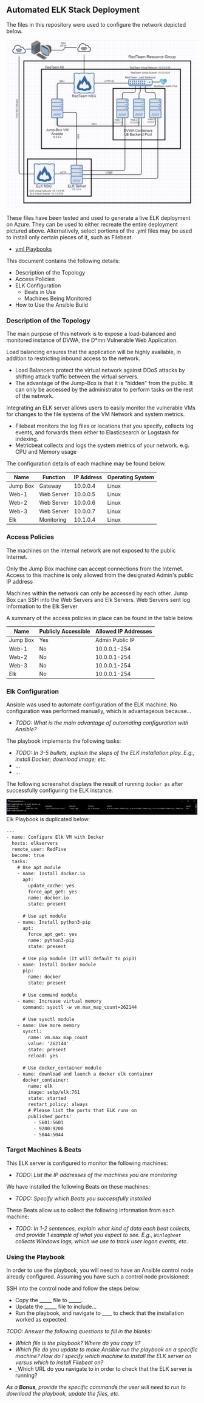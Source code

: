 ## Automated ELK Stack Deployment

The files in this repository were used to configure the network depicted below.

![alt text](https://github.com/CoreyJay44/Cyber-Security-Project1/blob/main/Images/RedTeam%20Virtual%20Network%20Topology.PNG "RedTeam Net")

These files have been tested and used to generate a live ELK deployment on Azure. They can be used to either recreate the entire deployment pictured above. Alternatively, select portions of the .yml files may be used to install only certain pieces of it, such as Filebeat.

  - [yml Playbooks](https://github.com/CoreyJay44/Cyber-Security-Project1/tree/main/YML%20Playbooks)

This document contains the following details:
- Description of the Topology
- Access Policies
- ELK Configuration
  - Beats in Use
  - Machines Being Monitored
- How to Use the Ansible Build


### Description of the Topology

The main purpose of this network is to expose a load-balanced and monitored instance of DVWA, the D*mn Vulnerable Web Application.

Load balancing ensures that the application will be highly available, in addition to restricting inbound access to the network.
- Load Balancers protect the virtual network against DDoS attacks by shifting attack traffic between the virtual servers. 
- The advantage of the Jump-Box is that it is "hidden" from the public. It can only be accessed by the administrator to perform tasks on the rest of the network.

Integrating an ELK server allows users to easily monitor the vulnerable VMs for changes to the file systems of the VM Network and system metrics.
- Filebeat monitors the log files or locations that you specify, collects log events, and forwards them either to Elasticsearch or Logstash for indexing.
- Metricbeat collects and logs the system metrics of your network. e.g. CPU and Memory usage

The configuration details of each machine may be found below.

| Name     | Function  | IP Address | Operating System |
|----------|-----------|------------|------------------|
| Jump Box | Gateway   | 10.0.0.4   | Linux            |
| Web-1    | Web Server| 10.0.0.5   | Linux            |
| Web-2    | Web Server| 10.0.0.6   | Linux            |
| Web-3    | Web Server| 10.0.0.7   | Linux            |
| Elk      | Monitoring| 10.1.0.4   | Linux            |

### Access Policies

The machines on the internal network are not exposed to the public Internet. 

Only the Jump Box machine can accept connections from the Internet. Access to this machine is only allowed from the designated Admin's public IP address

Machines within the network can only be accessed by each other. Jump Box can SSH into the Web Servers and Elk Servers. Web Servers sent log information to the Elk Server


A summary of the access policies in place can be found in the table below.

| Name     | Publicly Accessible | Allowed IP Addresses |
|----------|---------------------|----------------------|
| Jump Box | Yes                 | Admin Public IP      |
| Web-1    | No                  | 10.0.0.1-254         |
| Web-2    | No                  | 10.0.0.1-254         |
| Web-3    | No                  | 10.0.0.1-254         |
| Elk      | No                  | 10.0.0.1-254         |

### Elk Configuration

Ansible was used to automate configuration of the ELK machine. No configuration was performed manually, which is advantageous because...
- _TODO: What is the main advantage of automating configuration with Ansible?_

The playbook implements the following tasks:
- _TODO: In 3-5 bullets, explain the steps of the ELK installation play. E.g., install Docker; download image; etc._
- ...
- ...

The following screenshot displays the result of running `docker ps` after successfully configuring the ELK instance.

![alt text](https://github.com/CoreyJay44/Cyber-Security-Project1/blob/main/Images/Docker%20ps.PNG "Docker ps")
Elk Playbook is duplicated below:

```
---
- name: Configure Elk VM with Docker
  hosts: elkservers
  remote_user: RedFive
  become: true
  tasks:
    # Use apt module
    - name: Install docker.io
      apt:
        update_cache: yes
        force_apt_get: yes
        name: docker.io
        state: present

      # Use apt module
    - name: Install python3-pip
      apt:
        force_apt_get: yes
        name: python3-pip
        state: present

      # Use pip module (It will default to pip3)
    - name: Install Docker module
      pip:
        name: docker
        state: present

      # Use command module
    - name: Increase virtual memory
      command: sysctl -w vm.max_map_count=262144

      # Use sysctl module
    - name: Use more memory
      sysctl:
        name: vm.max_map_count
        value: '262144'
        state: present
        reload: yes

      # Use docker_container module
    - name: download and launch a docker elk container
      docker_container:
        name: elk
        image: sebp/elk:761
        state: started
        restart_policy: always
        # Please list the ports that ELK runs on
        published_ports:
          - 5601:5601
          - 9200:9200
          - 5044:5044
```

### Target Machines & Beats
This ELK server is configured to monitor the following machines:
- _TODO: List the IP addresses of the machines you are monitoring_

We have installed the following Beats on these machines:
- _TODO: Specify which Beats you successfully installed_

These Beats allow us to collect the following information from each machine:
- _TODO: In 1-2 sentences, explain what kind of data each beat collects, and provide 1 example of what you expect to see. E.g., `Winlogbeat` collects Windows logs, which we use to track user logon events, etc._

### Using the Playbook
In order to use the playbook, you will need to have an Ansible control node already configured. Assuming you have such a control node provisioned: 

SSH into the control node and follow the steps below:
- Copy the _____ file to _____.
- Update the _____ file to include...
- Run the playbook, and navigate to ____ to check that the installation worked as expected.

_TODO: Answer the following questions to fill in the blanks:_
- _Which file is the playbook? Where do you copy it?_
- _Which file do you update to make Ansible run the playbook on a specific machine? How do I specify which machine to install the ELK server on versus which to install Filebeat on?_
- _Which URL do you navigate to in order to check that the ELK server is running?

_As a **Bonus**, provide the specific commands the user will need to run to download the playbook, update the files, etc._
